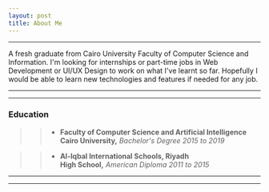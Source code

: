 ```yaml
---
layout: post
title: About Me
---
```


---

A fresh graduate from Cairo University Faculty of Computer Science and Information. I'm looking for internships or part-time jobs in Web Development or UI/UX Design to work on what I've learnt so far. Hopefully I would be able to learn new technologies and features if needed for any job.

----
****

### Education

>> - **Faculty of Computer Science and Artificial Intelligence**    
**Cairo University,** _Bachelor's Degree_
_2015 to 2019_ 

>>  - **Al-Iqbal International Schools, Riyadh**   
**High School,** _American Diploma_
_2011 to 2015_  


----
****
